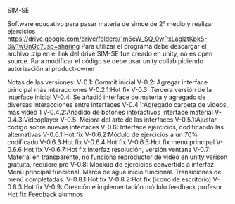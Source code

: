 SIM-SE

Software educativo para pasar materia de simce de 2° medio y realizar ejercicios
https://drive.google.com/drive/folders/1m6eW_SQ_0wPxLaglztKpkS-6iy1wGnGc?usp=sharing
Para utilizar el programa debe descargar el archivo .zip en el link del drive
SIM-SE fue creado en unity, no es open source.
Para modificar el código se debe usar unity collab pidiendo autorización al product-owner


Notas de las versiones:
V-0.1:  Commit inicial
V-0.2:  Agregar interface principal más interacciones
V-0.2.1:Hot fix
V-0.3:  Tercera versión de la interface inicial
V-0.4:  Se añadió interface de materia y agregado de diversas interacciones entre interfaces
V-0.4.1:Agregado carpeta de videos, más video 1
V-0.4.2:Añadido de botones interactivos interface material
V-0.4.3:Videoplayer
V-0.5:  Mejora del arte de las interfaces
V-0.5.1:Ajustar codigo sobre nuevas interfaces
V-0.6:  Interface ejercicios, codificando las alternativas
V-0.6.1:Hot fix
V-0.6.2:Módulo de ejercicios a un 70% codificado
V-0.6.3:Hot fix
V-0.6.4:Hot fix
V-0.6.5:Hot fix menú principal
V-0.6.6:Hot fix
V-0.6.7:Hot fix interfaz resolución, versión ventana
V-0.7:  Material en transparente, no funciona reproductor de video en unity verison gratuita, requiere pro
V-0.8:  Mockup de ejercicios convertido a interfaz.
    	Menú principal funcional.
   	Marca de agua inicio funcional.
  	Transiciones de menú completadas.
V-0.8.1:Hot fix
V-0.8.2:Hot fix (icono de escritorio)
V-0.8.3:Hot fix
V-0.9:  Creación e implementación módulo feedback profesor
	Hot fix
	Feedback alumnos

